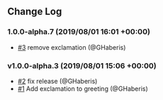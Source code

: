 ## Change Log

### 1.0.0-alpha.7 (2019/08/01 16:01 +00:00)
- [#3](https://github.com/ghaberis/haberisfy/pull/3) remove exclamation (@GHaberis)

### v1.0.0-alpha.3 (2019/08/01 15:06 +00:00)
- [#2](https://github.com/ghaberis/haberisfy/pull/2) fix release (@GHaberis)
- [#1](https://github.com/ghaberis/haberisfy/pull/1) Add exclamation to greeting (@GHaberis)